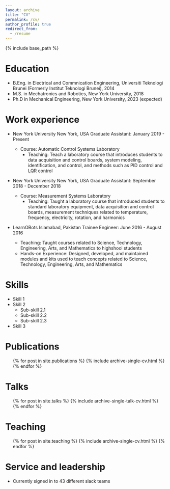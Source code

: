 ```yaml
---
layout: archive
title: "CV"
permalink: /cv/
author_profile: true
redirect_from:
  - /resume
---
```


{% include base_path %}

Education
======
* B.Eng. in Electrical and Commnication Engineering, Universiti Teknologi Brunei (Formerly Institut Teknologi Brunei), 2014
* M.S. in Mechatronics and Robotics, New York University, 2018
* Ph.D in Mechanical Engineering, New York University, 2023 (expected)

Work experience
======
* New York University       New York, USA
Graduate Assistant: January 2019 - Present
  * Course: Automatic Control Systems Laboratory
    * Teaching: Teach a laboratory course that introduces students to data acquisition and control boards, system modeling, identification, and control, and methods such as PID control and LQR control

* New York University       New York, USA
Graduate Assistant: September 2018 - December 2018
  * Course: Measurement Systems Laboratory
    * Teaching: Taught a laboratory course that introduced students to standard laboratory equipment, data acquisition and control boards, measurement techniques related to temperature, frequency, electricity, rotation, and harmonics

* LearnOBots                Islamabad, Pakistan
Trainee Engineer: June 2016 - August 2016
  * Teaching: Taught courses related to Science, Technology, Engineering, Arts, and Mathematics to highshool students
  * Hands-on Experience: Designed, developed, and maintained modules and kits used to teach concepts related to Science, Technology, Engineering, Arts, and Mathematics
  
Skills
======
* Skill 1
* Skill 2
  * Sub-skill 2.1
  * Sub-skill 2.2
  * Sub-skill 2.3
* Skill 3

Publications
======
  <ul>{% for post in site.publications %}
    {% include archive-single-cv.html %}
  {% endfor %}</ul>
  
Talks
======
  <ul>{% for post in site.talks %}
    {% include archive-single-talk-cv.html %}
  {% endfor %}</ul>
  
Teaching
======
  <ul>{% for post in site.teaching %}
    {% include archive-single-cv.html %}
  {% endfor %}</ul>
  
Service and leadership
======
* Currently signed in to 43 different slack teams
